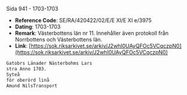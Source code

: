 Sida 941 - 1703-1703

- **Reference Code**: SE/RA/420422/02/E/E XI/E XI e/3975
- **Dating**: 1703-1703
- **Remark**: Västerbottens län nr 11. Innehåller även protokoll från Norrbottens och Västerbottens län.
- **Link**: [https://sok.riksarkivet.se/arkiv/J2whI0UAyQFOc5VCqczpN0](https://sok.riksarkivet.se/arkiv/J2whI0UAyQFOc5VCqczpN0)

```txt linenums="1"
Gatobrs Länader Nästerbohms Lars
stra Anno 1703.
Syteå
för oberörd linå
Amund NilsTransport
```
